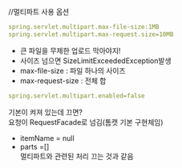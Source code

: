 //멀티파트 사용 옵션
```yml
spring.servlet.multipart.max-file-size:1MB
spring.servlet.multipart.max-request.size=10MB
```
- 큰 파일을 무제한 업로드 막아야지!
- 사이즈 넘으면 SizeLimitExceededException발생
- max-file-size : 파일 하나의 사이즈
- max-request-size : 전체 합

```yml
spring.servlet.multipart.enabled=false
```
기본이 켜져 있는데 끄면?  
요청이 RequestFacade로 넘김(톰캣 기본 구현체임)
- itemName = null
- parts =[]  
멀티파트와 관련된 처리 끄는 것과 같음
  
